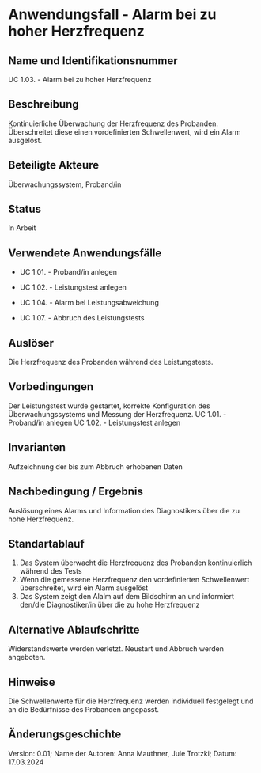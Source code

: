 # Anwendungsfall - Alarm bei zu hoher Herzfrequenz
##  Name und Identifikationsnummer
UC 1.03. - Alarm bei zu hoher Herzfrequenz
## Beschreibung
Kontinuierliche Überwachung der Herzfrequenz des Probanden. Überschreitet diese einen vordefinierten Schwellenwert, wird ein Alarm ausgelöst.
## Beteiligte Akteure
Überwachungssystem, Proband/in
## Status 
In Arbeit
## Verwendete Anwendungsfälle
- UC 1.01. - Proband/in anlegen
* UC 1.02. - Leistungstest anlegen
+ UC 1.04. - Alarm bei Leistungsabweichung
- UC 1.07. - Abbruch des Leistungstests
## Auslöser
Die Herzfrequenz des Probanden während des Leistungstests.
## Vorbedingungen
Der Leistungstest wurde gestartet, korrekte Konfiguration des Überwachungssystems und Messung der Herzfrequenz.
UC 1.01. - Proband/in anlegen
UC 1.02. - Leistungstest anlegen
## Invarianten
Aufzeichnung der bis zum Abbruch erhobenen Daten
## Nachbedingung / Ergebnis
Auslösung eines Alarms und Information des Diagnostikers über die zu hohe Herzfrequenz.
## Standartablauf
1. Das System überwacht die Herzfrequenz des Probanden kontinuierlich während des Tests
2. Wenn die gemessene Herzfrequenz den vordefinierten Schwellenwert überschreitet, wird ein Alarm ausgelöst
3. Das System zeigt den Alalm auf dem Bildschirm an und informiert den/die Diagnostiker/in über die zu hohe Herzfrequenz
## Alternative Ablaufschritte
Widerstandswerte werden verletzt. Neustart und Abbruch werden angeboten.
## Hinweise
Die Schwellenwerte für die Herzfrequenz werden individuell festgelegt und an die Bedürfnisse des Probanden angepasst.
## Änderungsgeschichte
Version: 0.01; Name der Autoren: Anna Mauthner, Jule Trotzki; Datum: 17.03.2024
